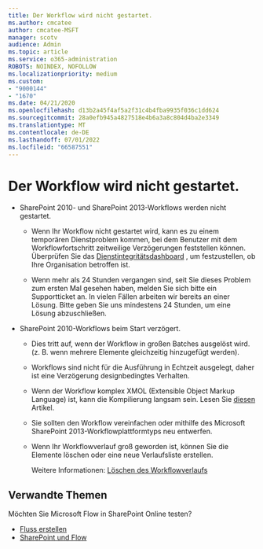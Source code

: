 ```yaml
---
title: Der Workflow wird nicht gestartet.
ms.author: cmcatee
author: cmcatee-MSFT
manager: scotv
audience: Admin
ms.topic: article
ms.service: o365-administration
ROBOTS: NOINDEX, NOFOLLOW
ms.localizationpriority: medium
ms.custom:
- "9000144"
- "1670"
ms.date: 04/21/2020
ms.openlocfilehash: d13b2a45f4af5a2f31c4b4fba9935f036c1dd624
ms.sourcegitcommit: 28a0efb945a4827518e4b6a3a8c804d4ba2e3349
ms.translationtype: MT
ms.contentlocale: de-DE
ms.lasthandoff: 07/01/2022
ms.locfileid: "66587551"
---
```

# <a name="workflow-is-not-starting"></a>Der Workflow wird nicht gestartet.

- SharePoint 2010- und SharePoint 2013-Workflows werden nicht gestartet.

    - Wenn Ihr Workflow nicht gestartet wird, kann es zu einem temporären Dienstproblem kommen, bei dem Benutzer mit dem Workflowfortschritt zeitweilige Verzögerungen feststellen können. Überprüfen Sie das [Dienstintegritätsdashboard](https://admin.microsoft.com/AdminPortal/Home/servicehealth) , um festzustellen, ob Ihre Organisation betroffen ist.

    - Wenn mehr als 24 Stunden vergangen sind, seit Sie dieses Problem zum ersten Mal gesehen haben, melden Sie sich bitte ein Supportticket an. In vielen Fällen arbeiten wir bereits an einer Lösung. Bitte geben Sie uns mindestens 24 Stunden, um eine Lösung abzuschließen.

- SharePoint 2010-Workflows beim Start verzögert.

    - Dies tritt auf, wenn der Workflow in großen Batches ausgelöst wird. (z. B. wenn mehrere Elemente gleichzeitig hinzugefügt werden).

    - Workflows sind nicht für die Ausführung in Echtzeit ausgelegt, daher ist eine Verzögerung designbedingtes Verhalten.

   -  Wenn der Workflow komplex XMOL (Extensible Object Markup Language) ist, kann die Kompilierung langsam sein. Lesen Sie [diesen](https://support.microsoft.com//kb/3043697) Artikel.

    - Sie sollten den Workflow vereinfachen oder mithilfe des Microsoft SharePoint 2013-Workflowplattformtyps neu entwerfen.

    - Wenn Ihr Workflowverlauf groß geworden ist, können Sie die Elemente löschen oder eine neue Verlaufsliste erstellen.

        Weitere Informationen: [Löschen des Workflowverlaufs](https://blogs.technet.microsoft.com/marj/2015/08/07/sharepoint-2010-workflows-best-practice-purge-workflow-history-list-items/)


## <a name="related-topics"></a>Verwandte Themen
Möchten Sie Microsoft Flow in SharePoint Online testen?
- [Fluss erstellen](https://support.microsoft.com/office/create-a-flow-for-a-list-or-library-a9c3e03b-0654-46af-a254-20252e580d01) 
- [SharePoint und Flow](https://flow.microsoft.com/blog/sharepoint-and-flow/) 
